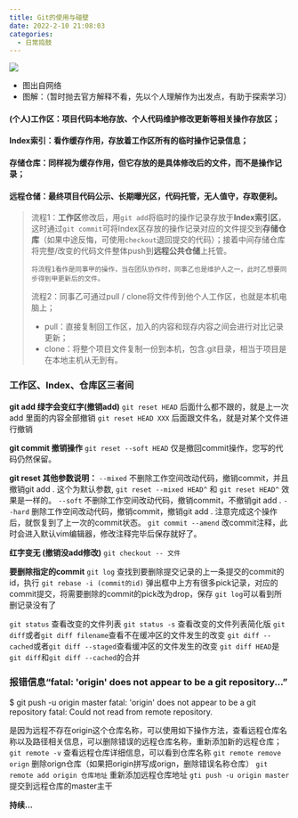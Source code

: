 ```yaml
---
title: Git的使用与碰壁
date: 2022-2-10 21:08:03
categories: 
  - 日常捣鼓
---
```

![](/images/Git的使用与碰壁1.png)
- 图出自网络
- 图解：（暂时抛去官方解释不看，先以个人理解作为出发点，有助于探索学习）
#### (个人)工作区：项目代码本地存放、个人代码维护修改更新等相关操作存放区；
#### Index索引：看作缓存作用，存放着工作区所有的临时操作记录信息；
#### 存储仓库：同样视为缓存作用，但它存放的是具体修改后的文件，而不是操作记录；
#### 远程仓储：最终项目代码公示、长期曝光区，代码托管，无人值守，存取便利。
<!-- more -->
>流程1：**工作区**修改后，用`git add`将临时的操作记录存放于**Index索引区**，这时通过`git commit`可将Index区存放的操作记录对应的文件提交到**存储仓库**（如果中途反悔，可使用`checkout`退回提交的代码）；接着中间存储仓库将完整/改变的代码文件整体push到**远程公共仓储**上托管。
>
>`将流程1看作是同事甲的操作，当在团队协作时，同事乙也是维护人之一，此时乙想要同步得到甲更新后的文件。`
>
>流程2：同事乙可通过pull / clone将文件传到他个人工作区，也就是本机电脑上；
>- pull：直接复制回工作区，加入的内容和现存内容之间会进行对比记录更新；
>- clone：将整个项目文件复制一份到本机，包含.git目录，相当于项目是在本地主机从无到有。


### 工作区、Index、仓库区三者间
  **git add 绿字会变红字(撤销add)**
    `git reset HEAD` 		后面什么都不跟的，就是上一次add 里面的内容全部撤销
    `git reset HEAD XXX` 	后面跟文件名，就是对某个文件进行撤销

  **git commit 撤销操作**
    `git reset --soft HEAD`       仅是撤回commit操作，您写的代码仍然保留。

  **git reset 其他参数说明：**
    `--mixed`        不删除工作空间改动代码，撤销commit，并且撤销git add . 这个为默认参数,
    `git reset --mixed HEAD^` 和 `git reset HEAD^` 效果是一样的。
    `--soft`         不删除工作空间改动代码，撤销commit，不撤销git add . 
    `--hard`         删除工作空间改动代码，撤销commit，撤销git add . 注意完成这个操作后，就恢复到了上一次的commit状态。 
    `git commit --amend`      改commit注释，此时会进入默认vim编辑器，修改注释完毕后保存就好了。

  **红字变无 (撤销没add修改)**
    `git checkout -- 文件`

  **要删除指定的commit**
    `git log`     查找到要删除提交记录的上一条提交的commit的id，执行
    `git rebase -i (commit的id)`
    弹出框中上方有很多pick记录，对应的commit提交，将需要删除的commit的pick改为drop，保存
    `git log`可以看到所删记录没有了

   `git status` 查看改变的文件列表
   `git status -s` 查看改变的文件列表简化版
   `git diff`或者`git diff filename`查看不在缓冲区的文件发生的改变
   `git diff --cached`或者`git diff --staged`查看缓冲区的文件发生的改变
   `git diff HEAD`是`git diff`和`git diff --cached`的合并

### 报错信息“fatal: 'origin' does not appear to be a git repository...”
  $ git push -u origin master
  fatal: 'origin' does not appear to be a git repository
  fatal: Could not read from remote repository.

  是因为远程不存在origin这个仓库名称，可以使用如下操作方法，查看远程仓库名称以及路径相关信息，可以删除错误的远程仓库名称，重新添加新的远程仓库；
  `git remote -v`                                   查看远程仓库详细信息，可以看到仓库名称
  `git remote remove orign`             删除orign仓库（如果把origin拼写成orign，删除错误名称仓库）
  `git remote add origin 仓库地址`       重新添加远程仓库地址
  `gti push -u origin master`             提交到远程仓库的master主干

**持续...**

